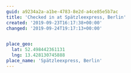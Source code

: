 ```yaml
---
guid: a9234a2a-a1be-4783-8e2d-a4ce85e5b7ac
title: 'Checked in at Spätzleexpress, Berlin'
created: '2019-09-23T16:17:38+00:00'
changed: '2019-09-24T19:17:13+00:00'


place_geo:
  lat: 52.498442361131
  lng: 13.428130745888
place_name: 'Spätzleexpress, Berlin'
---
```


